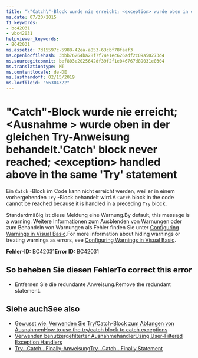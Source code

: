 ```yaml
---
title: "\"Catch\"-Block wurde nie erreicht; <exception> wurde oben in der gleichen Try-Anweisung behandelt."
ms.date: 07/20/2015
f1_keywords:
- bc42031
- vbc42031
helpviewer_keywords:
- BC42031
ms.assetid: 7d15597c-5988-42ea-a853-63cbf78faaf3
ms.openlocfilehash: 3bbb76264ba28f7f74e1ec626adf2c09a50273d4
ms.sourcegitcommit: bef803e2025642df39f2f1e046767d89031e0304
ms.translationtype: MT
ms.contentlocale: de-DE
ms.lasthandoff: 02/15/2019
ms.locfileid: "56304322"
---
```

# <a name="catch-block-never-reached-exception-handled-above-in-the-same-try-statement"></a><span data-ttu-id="c3608-102">"Catch"-Block wurde nie erreicht; \<Ausnahme > wurde oben in der gleichen Try-Anweisung behandelt.</span><span class="sxs-lookup"><span data-stu-id="c3608-102">'Catch' block never reached; \<exception> handled above in the same 'Try' statement</span></span>
<span data-ttu-id="c3608-103">Ein `Catch` -Block im Code kann nicht erreicht werden, weil er in einem vorhergehenden `Try` -Block behandelt wird.</span><span class="sxs-lookup"><span data-stu-id="c3608-103">A `Catch` block in the code cannot be reached because it is handled in a preceding `Try` block.</span></span>  
  
<span data-ttu-id="c3608-104">Standardmäßig ist diese Meldung eine Warnung.</span><span class="sxs-lookup"><span data-stu-id="c3608-104">By default, this message is a warning.</span></span> <span data-ttu-id="c3608-105">Weitere Informationen zum Ausblenden von Warnungen oder zum Behandeln von Warnungen als Fehler finden Sie unter [Configuring Warnings in Visual Basic](/visualstudio/ide/configuring-warnings-in-visual-basic).</span><span class="sxs-lookup"><span data-stu-id="c3608-105">For more information about hiding warnings or treating warnings as errors, see [Configuring Warnings in Visual Basic](/visualstudio/ide/configuring-warnings-in-visual-basic).</span></span>
  
 <span data-ttu-id="c3608-106">**Fehler-ID:** BC42031</span><span class="sxs-lookup"><span data-stu-id="c3608-106">**Error ID:** BC42031</span></span>  
  
## <a name="to-correct-this-error"></a><span data-ttu-id="c3608-107">So beheben Sie diesen Fehler</span><span class="sxs-lookup"><span data-stu-id="c3608-107">To correct this error</span></span>  
  
-   <span data-ttu-id="c3608-108">Entfernen Sie die redundante Anweisung.</span><span class="sxs-lookup"><span data-stu-id="c3608-108">Remove the redundant statement.</span></span>  
  
## <a name="see-also"></a><span data-ttu-id="c3608-109">Siehe auch</span><span class="sxs-lookup"><span data-stu-id="c3608-109">See also</span></span>

- [<span data-ttu-id="c3608-110">Gewusst wie: Verwenden Sie Try/Catch-Block zum Abfangen von Ausnahmen</span><span class="sxs-lookup"><span data-stu-id="c3608-110">How to use the try/catch block to catch exceptions</span></span>](../../standard/exceptions/how-to-use-the-try-catch-block-to-catch-exceptions.md)
- [<span data-ttu-id="c3608-111">Verwenden benutzergefilterter Ausnahmehandler</span><span class="sxs-lookup"><span data-stu-id="c3608-111">Using User-Filtered Exception Handlers</span></span>](../../standard/exceptions/using-user-filtered-exception-handlers.md)
- [<span data-ttu-id="c3608-112">Try...Catch...Finally-Anweisung</span><span class="sxs-lookup"><span data-stu-id="c3608-112">Try...Catch...Finally Statement</span></span>](../../visual-basic/language-reference/statements/try-catch-finally-statement.md)
